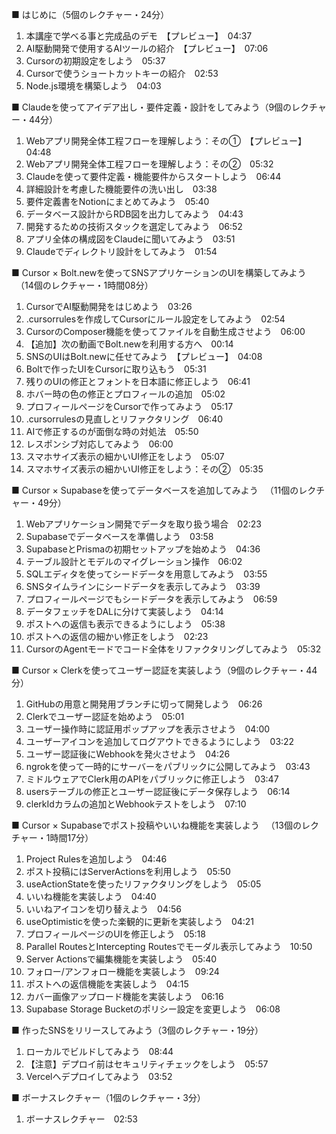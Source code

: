 ■ はじめに（5個のレクチャー・24分）
  1. 本講座で学べる事と完成品のデモ　【プレビュー】　04:37
  2. AI駆動開発で使用するAIツールの紹介　【プレビュー】　07:06
  3. Cursorの初期設定をしよう　05:37
  4. Cursorで使うショートカットキーの紹介　02:53
  5. Node.js環境を構築しよう　04:03

■ Claudeを使ってアイデア出し・要件定義・設計をしてみよう（9個のレクチャー・44分）
  1. Webアプリ開発全体工程フローを理解しよう：その①　【プレビュー】　04:48
  2. Webアプリ開発全体工程フローを理解しよう：その②　05:32
  3. Claudeを使って要件定義・機能要件からスタートしよう　06:44
  4. 詳細設計を考慮した機能要件の洗い出し　03:38
  5. 要件定義書をNotionにまとめてみよう　05:40
  6. データベース設計からRDB図を出力してみよう　04:43
  7. 開発するための技術スタックを選定してみよう　06:52
  8. アプリ全体の構成図をClaudeに聞いてみよう　03:51
  9. Claudeでディレクトリ設計をしてみよう　01:54

■ Cursor × Bolt.newを使ってSNSアプリケーションのUIを構築してみよう
　（14個のレクチャー・1時間08分）
  1. CursorでAI駆動開発をはじめよう　03:26
  2. .cursorrulesを作成してCursorにルール設定をしてみよう　02:54
  3. CursorのComposer機能を使ってファイルを自動生成させよう　06:00
  4. 【追加】次の動画でBolt.newを利用する方へ　00:14
  5. SNSのUIはBolt.newに任せてみよう　【プレビュー】　04:08
  6. Boltで作ったUIをCursorに取り込もう　05:31
  7. 残りのUIの修正とフォントを日本語に修正しよう　06:41
  8. ホバー時の色の修正とプロフィールの追加　05:02
  9. プロフィールページをCursorで作ってみよう　05:17
 10. .cursorrulesの見直しとリファクタリング　06:40
 11. AIで修正するのが面倒な時の対処法　05:50
 12. レスポンシブ対応してみよう　06:00
 13. スマホサイズ表示の細かいUI修正をしよう　05:07
 14. スマホサイズ表示の細かいUI修正をしよう：その②　05:35

■ Cursor × Supabaseを使ってデータベースを追加してみよう
　（11個のレクチャー・49分）
  1. Webアプリケーション開発でデータを取り扱う場合　02:23
  2. Supabaseでデータベースを準備しよう　03:58
  3. SupabaseとPrismaの初期セットアップを始めよう　04:36
  4. テーブル設計とモデルのマイグレーション操作　06:02
  5. SQLエディタを使ってシードデータを用意してみよう　03:55
  6. SNSタイムラインにシードデータを表示してみよう　03:39
  7. プロフィールページでもシードデータを表示してみよう　06:59
  8. データフェッチをDALに分けて実装しよう　04:14
  9. ポストへの返信も表示できるようにしよう　05:38
 10. ポストへの返信の細かい修正をしよう　02:23
 11. CursorのAgentモードでコード全体をリファクタリングしてみよう　05:32

■ Cursor × Clerkを使ってユーザー認証を実装しよう（9個のレクチャー・44分）
  1. GitHubの用意と開発用ブランチに切って開発しよう　06:26
  2. Clerkでユーザー認証を始めよう　05:01
  3. ユーザー操作時に認証用ポップアップを表示させよう　04:00
  4. ユーザーアイコンを追加してログアウトできるようにしよう　03:22
  5. ユーザー認証後にWebhookを発火させよう　04:26
  6. ngrokを使って一時的にサーバーをパブリックに公開してみよう　03:43
  7. ミドルウェアでClerk用のAPIをパブリックに修正しよう　03:47
  8. usersテーブルの修正とユーザー認証後にデータ保存しよう　06:14
  9. clerkIdカラムの追加とWebhookテストをしよう　07:10

■ Cursor × Supabaseでポスト投稿やいいね機能を実装しよう
　（13個のレクチャー・1時間17分）
  1. Project Rulesを追加しよう　04:46
  2. ポスト投稿にはServerActionsを利用しよう　05:50
  3. useActionStateを使ったリファクタリングをしよう　05:05
  4. いいね機能を実装しよう　04:40
  5. いいねアイコンを切り替えよう　04:56
  6. useOptimisticを使った楽観的に更新を実装しよう　04:21
  7. プロフィールページのUIを修正しよう　05:18
  8. Parallel RoutesとIntercepting Routesでモーダル表示してみよう　10:50
  9. Server Actionsで編集機能を実装しよう　05:40
 10. フォロー/アンフォロー機能を実装しよう　09:24
 11. ポストへの返信機能を実装しよう　04:15
 12. カバー画像アップロード機能を実装しよう　06:16
 13. Supabase Storage Bucketのポリシー設定を変更しよう　06:08

■ 作ったSNSをリリースしてみよう（3個のレクチャー・19分）
  1. ローカルでビルドしてみよう　08:44
  2. 【注意】デプロイ前はセキュリティチェックをしよう　05:57
  3. Vercelへデプロイしてみよう　03:52

■ ボーナスレクチャー（1個のレクチャー・3分）
  1. ボーナスレクチャー　02:53
